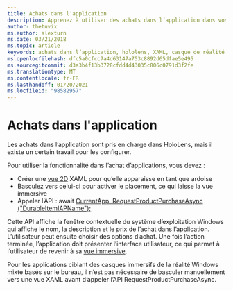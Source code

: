 ```yaml
---
title: Achats dans l'application
description: Apprenez à utiliser des achats dans l’application dans vos applications de réalité mixte avec des vues XAML 2D et une fenêtre contextuelle du système d’exploitation Windows.
author: thetuvix
ms.author: alexturn
ms.date: 03/21/2018
ms.topic: article
keywords: achats dans l’application, hololens, XAML, casque de réalité mixte, casque Windows Mixed realisation, casque de réalité virtuelle
ms.openlocfilehash: dfc5a0cfcc7a4d63147a753c8892d65dfae5e495
ms.sourcegitcommit: d3a3b4f13b3728cfdd4d43035c806c0791d3f2fe
ms.translationtype: MT
ms.contentlocale: fr-FR
ms.lasthandoff: 01/20/2021
ms.locfileid: "98582957"
---
```

# <a name="in-app-purchases"></a>Achats dans l'application

Les achats dans l’application sont pris en charge dans HoloLens, mais il existe un certain travail pour les configurer.

Pour utiliser la fonctionnalité dans l’achat d’applications, vous devez :
* Créer une [vue 2D](../design/app-views.md) XAML pour qu’elle apparaisse en tant que ardoise
* Basculez vers celui-ci pour activer le placement, ce qui laisse la vue immersive
* Appeler l’API : await [CurrentApp. RequestProductPurchaseAsync ("DurableItemIAPName");](/uwp/api/windows.applicationmodel.store.currentapp#Windows_ApplicationModel_Store_CurrentApp_RequestProductPurchaseAsync_System_String_)

Cette API affiche la fenêtre contextuelle du système d’exploitation Windows qui affiche le nom, la description et le prix de l’achat dans l’application. L’utilisateur peut ensuite choisir des options d’achat. Une fois l’action terminée, l’application doit présenter l’interface utilisateur, ce qui permet à l’utilisateur de revenir à sa [vue immersive](../design/app-views.md).

Pour les applications ciblant des casques immersifs de la réalité Windows mixte basés sur le bureau, il n’est pas nécessaire de basculer manuellement vers une vue XAML avant d’appeler l’API RequestProductPurchaseAsync.